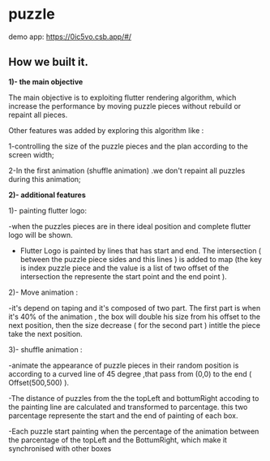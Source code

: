 # puzzle
demo app: https://0ic5vo.csb.app/#/

## How we built it.
**1)- the main objective**

The main objective is to exploiting flutter rendering algorithm, which increase the performance by moving puzzle pieces without rebuild or repaint all pieces.

Other features was added by exploring this algorithm like :

1-controlling the size of the puzzle pieces and the plan according to the screen width;

2-In the first animation (shuffle animation) .we don't repaint all puzzles during this animation;

**2)- additional features**

1)- painting flutter logo:

-when the puzzles pieces are in there ideal position and complete flutter logo will be shown. 

- Flutter Logo is painted by lines that has start and end. The intersection ( between the puzzle piece sides and this lines ) is added to map (the key is index puzzle piece and the value is a list of two offset of the intersection the represente the start point and the end point ).


2)- Move animation  :

-it's depend on taping and it's composed of two part. The first part is when it's 40% of the animation , the box will double his size from his offset to the next position, then the size decrease ( for the second part ) intitle the piece take the next position.

3)- shuffle animation :

-animate the appearance of puzzle pieces in their random position is according to a curved line of 45 degree ,that pass from (0,0) to the end ( Offset(500,500) ).

-The distance of puzzles from the the topLeft and bottumRight accoding to the painting line are calculated and transformed to parcentage. this two parcentage represente the start and the end of painting of each box.

-Each puzzle start painting when the percentage of the animation between the parcentage of the topLeft and the BottumRight, which make it synchronised with other boxes
